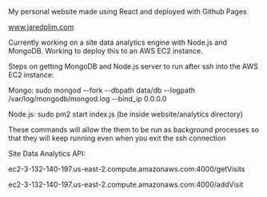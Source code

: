 My personal website made using React and deployed with Github Pages

www.jaredplim.com

Currently working on a site data analytics engine with Node.js and MongoDB. Working to deploy this to an AWS EC2 instance.


Steps on getting MongoDB and Node.js server to run after ssh into the AWS EC2 instance:

  Mongo:
    sudo mongod --fork --dbpath data/db --logpath /var/log/mongodb/mongod.log --bind_ip 0.0.0.0
  
  Node.js:
    sudo pm2 start index.js (be inside website/analytics directory)

  These commands will allow the them to be run as background processes so that they will keep running even when you exit the ssh connection
  
Site Data Analytics API:

  ec2-3-132-140-197.us-east-2.compute.amazonaws.com:4000/getVisits

  ec2-3-132-140-197.us-east-2.compute.amazonaws.com:4000/addVisit
